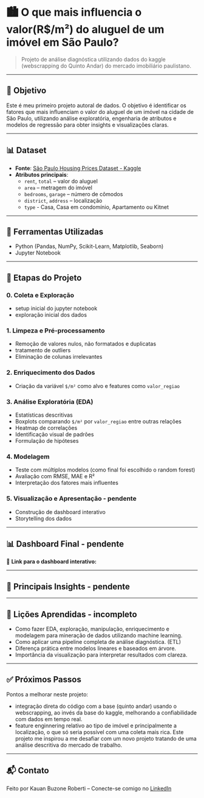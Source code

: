 # 🏙️ O que mais influencia o valor(R$/m²) do aluguel de um imóvel em São Paulo?

> Projeto de análise diagnóstica utilizando dados do kaggle (webscrapping do Quinto Andar) do mercado imobiliário paulistano.

---

## 📌 Objetivo

Este é meu primeiro projeto autoral de dados. O objetivo é identificar os fatores que mais influenciam o valor do aluguel de um imóvel na cidade de São Paulo, utilizando análise exploratória, engenharia de atributos e modelos de regressão para obter insights e visualizações claras.

---

## 📊 Dataset

- **Fonte**: [São Paulo Housing Prices Dataset - Kaggle](https://www.kaggle.com/)
- **Atributos principais**:
  - `rent`, `total` – valor do aluguel
  - `area` – metragem do imóvel
  - `bedrooms`, `garage` – número de cômodos
  - `district`, `address` – localização
  - `type` - Casa, Casa em condomínio, Apartamento ou Kitnet

---

## 🔧 Ferramentas Utilizadas

- Python (Pandas, NumPy, Scikit-Learn, Matplotlib, Seaborn)
- Jupyter Notebook

---

## 🧱 Etapas do Projeto

### 0. Coleta e Exploração
- setup inicial do jupyter notebook
- exploração inicial dos dados

### 1. Limpeza e Pré-processamento
- Remoção de valores nulos, não formatados e duplicatas
- tratamento de outliers
- Eliminação de colunas irrelevantes

### 2. Enriquecimento dos Dados
- Criação da variável `$/m²` como alvo e features como `valor_regiao`
  
### 3. Análise Exploratória (EDA)
- Estatísticas descritivas
- Boxplots comparando `$/m²` por `valor_regiao` entre outras relações
- Heatmap de correlações
- Identificação visual de padrões
- Formulação de hipóteses

### 4. Modelagem
- Teste com múltiplos modelos (como final foi escolhido o random forest)
- Avaliação com RMSE, MAE e R²
- Interpretação dos fatores mais influentes

### 5. Visualização e Apresentação - pendente
- Construção de dashboard interativo
- Storytelling dos dados

---

## 📊 Dashboard Final - pendente

📎 **Link para o dashboard interativo:** 

---

## 📝 Principais Insights - pendente



---

## 🧠 Lições Aprendidas - incompleto

- Como fazer EDA, exploração, manipulação, enriquecimento e modelagem para mineração de dados utilizando machine learning.
- Como aplicar uma pipeline completa de análise diagnóstica. (ETL)
- Diferença prática entre modelos lineares e baseados em árvore.
- Importância da visualização para interpretar resultados com clareza.

---

## ✅ Próximos Passos

Pontos a melhorar neste projeto:
- integração direta do código com a base (quinto andar) usando o webscrapping, ao invés da base do kaggle, melhorando a confiabilidade com dados em tempo real.
- feature enginnering relativo ao tipo de imóvel e principalmente a localização, o que só seria possível com uma coleta mais rica.
Este projeto me inspirou a me desafiar com um novo projeto tratando de uma análise descritiva do mercado de trabalho.

---

## 📬 Contato

Feito por Kauan Buzone Roberti – Conecte-se comigo no [LinkedIn](https://linkedin.com/in/kauanbuzone)



